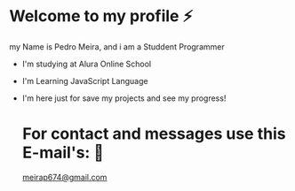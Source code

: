 # Welcome to my profile ⚡

my Name is Pedro Meira, and i am a Studdent Programmer
- I'm studying at Alura Online School
- I'm Learning JavaScript Language
- I'm here just for save my projects and see my progress!

  # For contact and messages use this E-mail's: 📧
  meirap674@gmail.com
